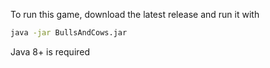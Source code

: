 To run this game, download the latest release and run it with
```cmd
java -jar BullsAndCows.jar
```
Java 8+ is required